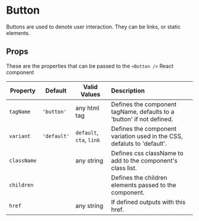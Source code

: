 # Button

Buttons are used to denote user interaction. They can be links, or static elements.

## Props

These are the properties that can be passed to the `<Button />` React component

Property | Default | Valid Values | Description
--- | --- | --- |:---
`tagName` |  `'button'` | any html tag | Defines the component tagName, defaults to a 'button' if not defined. 
`variant` | `'default'` | `default`, `cta`, `link` | Defines the component variation used in the CSS, defaluts to 'default'. 
`className` | &nbsp; | any string | Defines css className to add to the component's class list.
`children` | &nbsp; |  &nbsp; | Defines the children elements passed to the component. 
`href`| &nbsp; | any string  | If defined outputs <a> with this href. 

